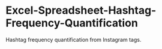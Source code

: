 # Excel-Spreadsheet-Hashtag-Frequency-Quantification
Hashtag frequency quantification from Instagram tags.

